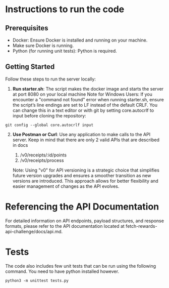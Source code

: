 # Instructions to run the code

## Prerequisites

- Docker: Ensure Docker is installed and running on your machine.
- Make sure Docker is running.
- Python (for running unit tests): Python is required.

## Getting Started

Follow these steps to run the server locally:

1. **Run starter.sh**:
   The script makes the docker image and starts the server at port 8080 on your local machine
   Note for Windows Users:
   If you encounter a "command not found" error when running starter.sh, ensure the script’s line endings are set to LF instead of the default CRLF. You can change this in a text editor or with git by setting core.autocrlf to input before cloning the repository:

```
git config --global core.autocrlf input
```

2. **Use Postman or Curl**:
   Use any application to make calls to the API server. Keep in mind that there are only 2 valid APIs that are described in docs

   1. /v0/receipts/:id/points
   2. /v0/receipts/process

   Note: Using "v0" for API versioning is a strategic choice that simplifies future version upgrades and ensures a smoother transition as new versions are introduced. This approach allows for better flexibility and easier management of changes as the API evolves.

# Referencing the API Documentation

For detailed information on API endpoints, payload structures, and response formats, please refer to the API documentation located at fetch-rewards-api-challenge/docs/api.md.

# Tests

The code also includes few unit tests that can be run using the following command. You need to have python installed however.

```
python3 -m unittest tests.py
```
